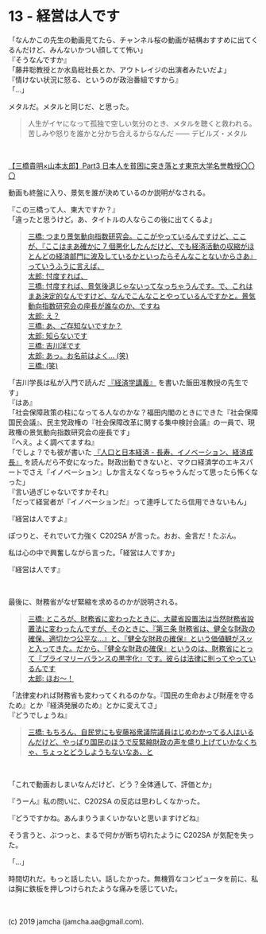 

# 13 - 経営は人です

「なんかこの先生の動画見てたら、チャンネル桜の動画が結構おすすめに出てくるんだけど、みんないかつい顔してて怖い」  
『そうなんですか』  
「藤井聡教授とか水島総社長とか、アウトレイジの出演者みたいだよ」  
『情けない状況に怒る、というのが政治番組ですから』  
「…」

メタルだ。メタルと同じだ、と思った。

> 人生がイヤになって孤独で空しい気分のとき、メタルを聴くと救われる。苦しみや怒りを誰かと分かち合えるからなんだ ―― デビルズ・メタル

<br>

[【三橋貴明×山本太郎】Part3 日本人を貧困に突き落とす東京大学名誉教授〇〇〇](https://www.youtube.com/watch?v=9rF05-miTV8)

動画も終盤に入り、景気を誰が決めているのか説明がなされる。

『この三橋って人、東大ですか？』  
「違ったと思うけど。あ、タイトルの人ならこの後に出てくるよ」

> [三橋: つまり景気動向指数研究会。ここがやっているんですけど、ここが、『ここはまあ確かに 7 個悪化したんだけど、でも経済活動の収縮がほとんどの経済部門に波及しているかといったらそんなことないからさあ』っていうふうに言えば、  
> 太郎: 忖度すれば、  
> 三橋: 忖度すれば、景気後退じゃないってなっちゃうんです。で、これはまあ決定的なんですけど、なんでこんなことやっているんですかと。景気動向指数研究会の座長が誰なのか、ですね  
> 太郎: え？  
> 三橋: あ、ご存知ないですか？  
> 太郎: 知らないです  
> 三橋: 吉川洋です  
> 太郎: あっ。お名前はよく… (笑)  
> 三橋: (笑)](https://youtu.be/9rF05-miTV8?t=300)

「吉川学長は私が入門で読んだ [『経済学講義』](https://www.amazon.co.jp/経済学講義-ちくま新書1276-飯田-泰之/dp/4480069852/) を書いた飯田准教授の先生です」  
『はあ』  
「社会保障政策の柱になってる人なのかな？福田内閣のときにできた『社会保障国民会議』、民主党政権の『社会保障改革に関する集中検討会議』の一員で、現政権の景気動向指数研究会の座長です」  
『へえ。よく調べてますね』  
「でしょ？でも彼が書いた [『人口と日本経済 - 長寿、イノベーション、経済成長』](http://amazon.co.jp/人口と日本経済-長寿、イノベーション、経済成長-中公新書-吉川-洋/dp/4121023889) を読んだら不安になった。財政出動できないと、マクロ経済学のエキスパートでさえ『イノベーション』しか言えなくなっちゃうんだって思ったら怖くなった」  
『言い過ぎじゃないですかそれ』  
「だって経営者が『イノベーションだ』って連呼してたら信用できないもん」  

『経営は人ですよ』  

ぽつりと、それでいて力強く C202SA が言った。おお、金言だ！たぶん。

私は心の中で興奮しながら言った。「経営は人ですか」  

『経営は人です』

<br>

最後に、財務省がなぜ緊縮を求めるのかが説明される。

> [三橋: ところが、財務省に変わったときに、大蔵省設置法は当然財務省設置法に変わったんですが、そのときに、『第三条 財務省は、健全な財政の確保、適切かつ公平な…』と、『健全な財政の確保』という価値観がスッと入ってきた。だから、『健全な財政の確保』というのは、財務省にとって『プライマリーバランスの黒字化』です。彼らは法律に則ってやっているんです  
> 太郎: ほお〜！](https://youtu.be/9rF05-miTV8?t=603)

「法律変われば財務省も変わってくれるのかな。『国民の生命および財産を守るため』とか『経済発展のため』とかに変えてさ」  
『どうでしょうね』  

> [三橋: もちろん、自民党にも安藤裕衆議院議員はじめわかってる人はいるんだけど、やっぱり国民のほうで反緊縮財政の声を盛り上げていかなくちゃ、ちょっとどうしようもないなあ、と](https://youtu.be/9rF05-miTV8?t=782)

<br>

「これで動画おしまいなんだけど、どう？全体通して、評価とか」  

『うーん』私の問いに、C202SA の反応は思わしくなかった。

『どうですかね。あんまりうまくいかないと思いますけどね』  

そう言うと、ぶつっと、まるで何かが断ち切れたように C202SA が気配を失った。

「…」

時間切れだ。もっと話したい。話したかった。無機質なコンピュータを前に、私は胸に鉄板を押しつけられたような痛みを感じていた。

<br>
<br>
(c) 2019 jamcha (jamcha.aa@gmail.com).

